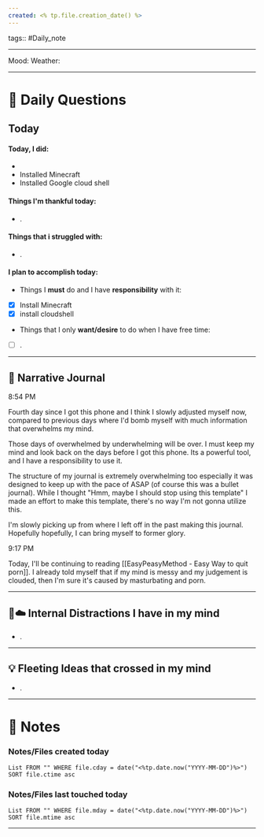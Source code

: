 ```yaml
---
created: <% tp.file.creation_date() %>
---
```

tags:: #Daily_note

---

Mood:
Weather:

---
# 📝 Daily Questions

## Today
#### Today, I did:
- 
- Installed Minecraft
- Installed Google cloud shell

#### Things I'm thankful today:
- .
#### Things that i struggled with:
- .
#### I plan to accomplish today:
- Things I **must** do and I have **responsibility** with it:
- [x] Install Minecraft
- [x] install cloudshell

- Things that I only **want/desire** to do when I have free time:
- [ ] .

---

##  📝 Narrative Journal
8:54 PM

Fourth day since I got this phone and I think I slowly adjusted myself now, compared to previous days where I'd bomb myself with much information that overwhelms my mind.

Those days of overwhelmed by underwhelming will be over. I must keep my mind and look back on the days before I got this phone. Its a powerful tool, and I have a responsibility to use it.


The structure of my journal is extremely overwhelming too especially it was designed to keep up with the pace of ASAP (of course this was a bullet journal). While I thought "Hmm, maybe I should stop using this template" I made an effort to make this template, there's no way I'm not gonna utilize this.

I'm slowly picking up from where I left off in the past making this journal. Hopefully hopefully, I can bring myself to former glory.

9:17 PM

Today, I'll be continuing to reading [[EasyPeasyMethod - Easy Way to quit porn]]. I already told myself that if my mind is messy and my judgement is clouded, then I'm sure it's caused by masturbating and porn. 

---

## 🧠☁️ Internal Distractions I have in my mind
- . 

---

## 💡 Fleeting Ideas that crossed in my mind
- . 

---
# 📝 Notes

### Notes/Files created today
```dataview
List FROM "" WHERE file.cday = date("<%tp.date.now("YYYY-MM-DD")%>") SORT file.ctime asc
```

### Notes/Files last touched today
```dataview
List FROM "" WHERE file.mday = date("<%tp.date.now("YYYY-MM-DD")%>") SORT file.mtime asc
```

---